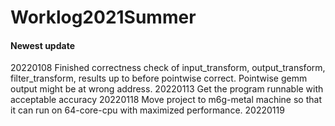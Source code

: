 # Worklog2021Summer
#### Newest update
20220108
Finished correctness check of input_transform, output_transform, filter_transform, results up to before pointwise correct. Pointwise gemm output might be at wrong address.
20220113
Get the program runnable with acceptable accuracy
20220118
Move project to m6g-metal machine so that it can run on 64-core-cpu with maximized performance.
20220119
